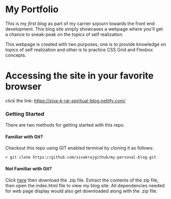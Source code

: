 # My Portfolio

This is my _first blog_ as part of my carrier sojourn towards the front end development. This blog site simply showcases a webpage where you'll get a chance to sneak-peak on the topics of self realization.

This webpage is created with two purposes, one is to provide knowledge on topics of self realization and other is to practice CSS Grid and Flexbox concepts.

# Accessing the site in your favorite browser

click the link: https://siva-k-raj-spiritual-blog.netlify.com/

### Getting Started

There are two methods for getting started with this repo.

#### Familiar with Git?
Checkout this repo using GIT enabled terminal by cloning it as follows:

```
> git clone https://github.com/sivakrajgithub/my-personal-blog.git

```

#### Not Familiar with Git?
Click [here](https://github.com/sivakrajgithub/) then download the .zip file.  Extract the contents of the zip file, then open the index.html file to view my blog site. All dependencies needed for web page display would also get downloaded along with the .zip file.
